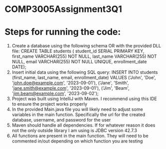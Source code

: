 # COMP3005Assignment3Q1
# Steps for running the code:
1. Create a database using the following schema OR with the provided DLL file:
   CREATE TABLE students (
    student_id SERIAL PRIMARY KEY,
    first_name VARCHAR(255) NOT NULL,
    last_name VARCHAR(255) NOT NULL,
    email VARCHAR(255) NOT NULL UNIQUE,
    enrollment_date DATE);
2. Insert initial data using the following SQL query:
   INSERT INTO students (first_name, last_name, email, enrollment_date) VALUES
    ('John', 'Doe', 'john.doe@example.com', '2023-09-01'),
    ('Jane', 'Smith', 'jane.smith@example.com', '2023-09-01'),
    ('Jim', 'Beam', 'jim.beam@example.com', '2023-09-02');
4. Project was built using IntelliJ with Maven.  I recommend using this IDE to ensure the project works properly
5. In the provided Main.java file you will likely need to adjust some variables in the main function.
   Specifically the url for the created database, username, and password for the user
6. Maven should handle all dependencies.  If for whatever reason it does not the only outside library I am
   using is JDBC version 42.7.3
7. All functions are present in the main function.  They will need to be commented in/out depending on which
   function you are testing
   
